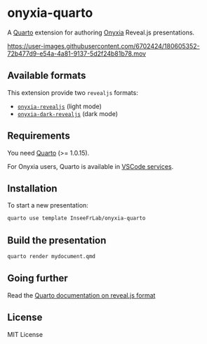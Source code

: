 # onyxia-quarto

A [Quarto](https://quarto.org) extension for authoring [Onyxia](https://github.com/InseeFrLab/onyxia) Reveal.js presentations.  

https://user-images.githubusercontent.com/6702424/180605352-72b477d9-e54a-4a81-9137-5d2f24b81b78.mov  

## Available formats

This extension provide two `revealjs` formats:

- [`onyxia-revealjs`](https://inseefrlab.github.io/onyxia-quarto/) (light mode)
- [`onyxia-dark-revealjs`](https://inseefrlab.github.io/onyxia-quarto/dark-mode.html) (dark mode)

## Requirements

You need [Quarto](https://quarto.org) (>= 1.0.15).

For Onyxia users, Quarto is available in [VSCode services](https://datalab.sspcloud.fr/launcher/inseefrlab-helm-charts-datascience/vscode?autoLaunch=true).

## Installation

To start a new presentation:

``` bash
quarto use template InseeFrLab/onyxia-quarto
```

## Build the presentation

``` bash
quarto render mydocument.qmd
```

## Going further

Read the [Quarto documentation on reveal.js format](https://quarto.org/docs/presentations/revealjs/)

## License

MIT License
